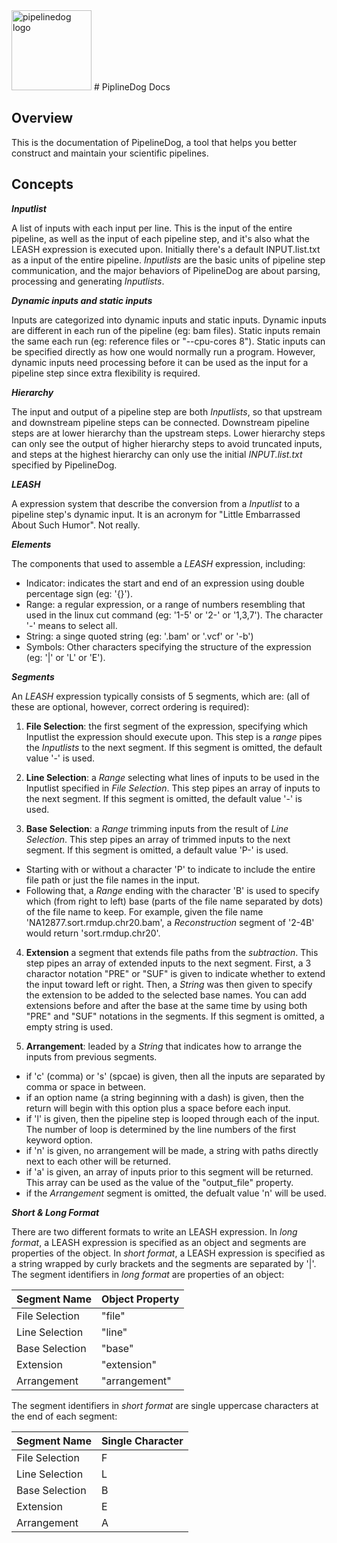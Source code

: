 <img src="http://pipeline.dog/icon.png" alt="pipelinedog logo" height="128" >
# PiplineDog Docs


## Overview

This is the documentation of PipelineDog, a tool that helps you better construct and maintain your scientific pipelines.

## Concepts

***Inputlist***

A list of inputs with each input per line. This is the input of the entire pipeline, as well as the input of each pipeline step, and it's also what the LEASH expression is executed upon. Initially there's a default INPUT.list.txt as a input of the entire pipeline. *Inputlists* are the basic units of pipeline step communication, and the major behaviors of PipelineDog are about parsing, processing and generating *Inputlists*.

***Dynamic inputs and static inputs***

Inputs are categorized into dynamic inputs and static inputs. Dynamic inputs are different in each run of the pipeline (eg: bam files). Static inputs remain the same each run (eg: reference files or "--cpu-cores 8"). Static inputs can be specified directly as how one would normally run a program. However, dynamic inputs need processing before it can be used as the input for a pipeline step since extra flexibility is required.

***Hierarchy***

The input and output of a pipeline step are both *Inputlists*, so that upstream and downstream pipeline steps can be connected. Downstream pipeline steps are at lower hierarchy than the upstream steps. Lower hierarchy steps can only see the output of higher hierarchy steps to avoid truncated inputs, and steps at the highest hierarchy can only use the initial *INPUT.list.txt* specified by PipelineDog.

***LEASH***

A expression system that describe the conversion from a *Inputlist* to a pipeline step's dynamic input. It is an acronym for "Little Embarrassed About Such Humor". Not really.

***Elements***

The components that used to assemble a *LEASH* expression, including:
  - Indicator: indicates the start and end of an expression using double percentage sign (eg: '{}').
  - Range: a regular expression, or a range of numbers resembling that used in the linux cut command (eg: '1-5' or '2-' or '1,3,7'). The character '-' means to select all.
  - String: a singe quoted string (eg: '.bam' or '.vcf' or '-b')
  - Symbols: Other characters specifying the structure of the expression (eg: '|' or 'L' or 'E').

***Segments***

An *LEASH* expression typically consists of 5 segments, which are: (all of these are optional, however, correct ordering is required):

1. **File Selection**: 
the first segment of the expression, specifying which Inputlist the expression should execute upon. This step is a *range* pipes the *Inputlists* to the next segment. If this segment is omitted, the default value '-' is used.

2. **Line Selection**: 
a *Range* selecting what lines of inputs to be used in the Inputlist specified in *File Selection*. This step pipes an array of inputs to the next segment. If this segment is omitted, the default value '-' is used.

3. **Base Selection**: 
a *Range* trimming inputs from the result of *Line Selection*. This step pipes an array of trimmed inputs to the next segment. If this segment is omitted, a default value 'P-' is used.
  - Starting with or without a character 'P' to indicate to include the entire file path or just the file names in the input.
  - Following that, a *Range* ending with the character 'B' is used to specify which (from right to left) base (parts of the file name separated by dots) of the file name to keep. For example, given the file name 'NA12877.sort.rmdup.chr20.bam', a *Reconstruction* segment of '2-4B' would return 'sort.rmdup.chr20'.

4. **Extension**
a segment that extends file paths from the *subtraction*. This step pipes an array of extended inputs to the next segment.
First, a 3 charactor notation "PRE" or "SUF" is given to indicate whether to extend the input toward left or right. Then, a *String* was then given to specify the extension to be added to the selected base names. You can add extensions before and after the base at the same time by using both "PRE" and "SUF" notations in the segments. If this segment is omitted, a empty string is used.

5. **Arrangement**: 
leaded by a *String* that indicates how to arrange the inputs from previous segments.
  - if 'c' (comma) or 's' (spcae) is given, then all the inputs are separated by comma or space in between. 
  - if an option name (a string beginning with a dash) is given, then the return will begin with this option plus a space before each input. 
  - if 'l' is given, then the pipeline step is looped through each of the input. The number of loop is determined by the line numbers of the first keyword option.
  - if 'n' is given, no arrangement will be made, a string with paths directly next to each other will be returned.
  - if 'a' is given, an array of inputs prior to this segment will be returned. This array can be used as the value of the "output_file" property.
  - if the *Arrangement* segment is omitted, the defualt value 'n' will be used. 

***Short & Long Format***

There are two different formats to write an LEASH expression. In *long format*, a LEASH expression is specified as an object and segments are properties of the object. In *short format*, a LEASH expression is specified as a string wrapped by curly brackets and the segments are separated by '|'.
The segment identifiers in *long format* are properties of an object:

|Segment Name|Object Property|
|---|---|
|File Selection|"file"|
|Line Selection|"line"|
|Base Selection|"base"|
|Extension|"extension"|
|Arrangement|"arrangement"|

The segment identifiers in *short format* are single uppercase characters at the end of each segment:

|Segment Name|Single Character|
|---|---|
|File Selection|F|
|Line Selection|L|
|Base Selection|B|
|Extension|E|
|Arrangement|A|